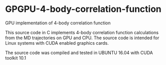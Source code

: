 # GPGPU-4-body-correlation-function
GPU implementation of 4-body correlation function

This source code in C implements 4-body correlation function calculations from the MD trajectories on GPU and CPU. The source code is intended for Linux systems with CUDA enabled graphics cards.

The source code was compiled and tested in UBUNTU 16.04 with CUDA toolkit 10.1 
